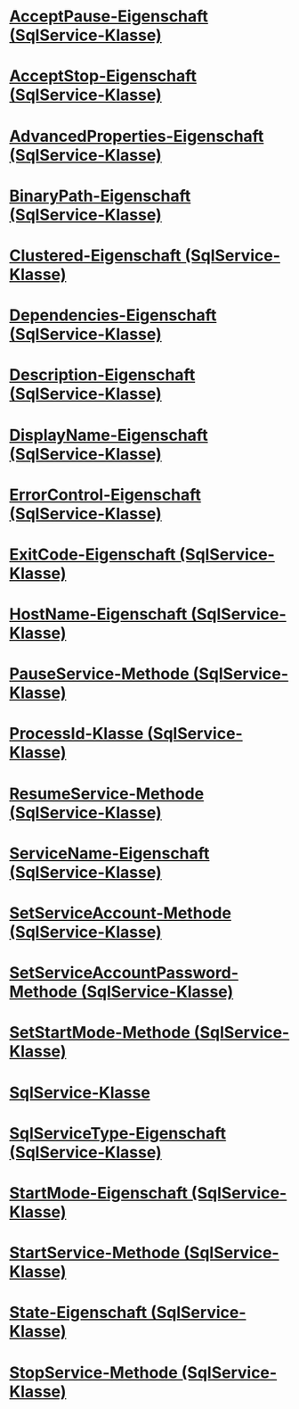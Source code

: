 # [AcceptPause-Eigenschaft (SqlService-Klasse)](acceptpause-property-sqlservice-class.md)
# [AcceptStop-Eigenschaft (SqlService-Klasse)](acceptstop-property-sqlservice-class.md)
# [AdvancedProperties-Eigenschaft (SqlService-Klasse)](advancedproperties-property-sqlservice-class.md)
# [BinaryPath-Eigenschaft (SqlService-Klasse)](binarypath-property-sqlservice-class.md)
# [Clustered-Eigenschaft (SqlService-Klasse)](clustered-property-sqlservice-class.md)
# [Dependencies-Eigenschaft (SqlService-Klasse)](dependencies-property-sqlservice-class.md)
# [Description-Eigenschaft (SqlService-Klasse)](description-property-sqlservice-class.md)
# [DisplayName-Eigenschaft (SqlService-Klasse)](displayname-property-sqlservice-class.md)
# [ErrorControl-Eigenschaft (SqlService-Klasse)](errorcontrol-property-sqlservice-class.md)
# [ExitCode-Eigenschaft (SqlService-Klasse)](exitcode-property-sqlservice-class.md)
# [HostName-Eigenschaft (SqlService-Klasse)](hostname-property-sqlservice-class.md)
# [PauseService-Methode (SqlService-Klasse)](pauseservice-method-sqlservice-class.md)
# [ProcessId-Klasse (SqlService-Klasse)](processid-class-sqlservice-class.md)
# [ResumeService-Methode (SqlService-Klasse)](resumeservice-method-sqlservice-class.md)
# [ServiceName-Eigenschaft (SqlService-Klasse)](servicename-property-sqlservice-class.md)
# [SetServiceAccount-Methode (SqlService-Klasse)](setserviceaccount-method-sqlservice-class.md)
# [SetServiceAccountPassword-Methode (SqlService-Klasse)](setserviceaccountpassword-method-sqlservice-class.md)
# [SetStartMode-Methode (SqlService-Klasse)](setstartmode-method-sqlservice-class.md)
# [SqlService-Klasse](sqlservice-class.md)
# [SqlServiceType-Eigenschaft (SqlService-Klasse)](sqlservicetype-property-sqlservice-class.md)
# [StartMode-Eigenschaft (SqlService-Klasse)](startmode-property-sqlservice-class.md)
# [StartService-Methode (SqlService-Klasse)](startservice-method-sqlservice-class.md)
# [State-Eigenschaft (SqlService-Klasse)](state-property-sqlservice-class.md)
# [StopService-Methode (SqlService-Klasse)](stopservice-method-sqlservice-class.md)
